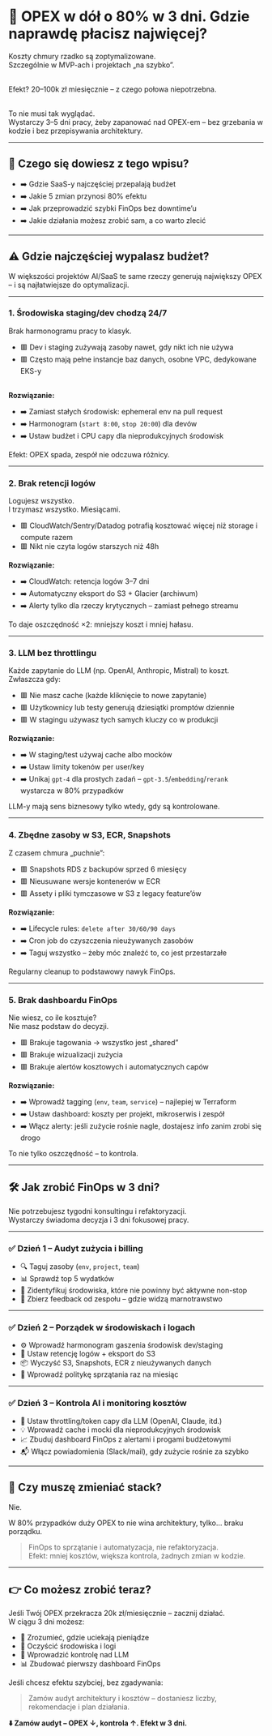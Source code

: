 # 💸 OPEX w dół o 80% w 3 dni. Gdzie naprawdę płacisz najwięcej?

Koszty chmury rzadko są zoptymalizowane.  
Szczególnie w MVP-ach i projektach „na szybko”.

\
Efekt? 20–100k zł miesięcznie – z czego połowa niepotrzebna.

\
To nie musi tak wyglądać.  
Wystarczy 3–5 dni pracy, żeby zapanować nad OPEX-em – bez grzebania w kodzie i bez przepisywania architektury.

---

## 🧠 Czego się dowiesz z tego wpisu?

- ➡️ Gdzie SaaS-y najczęściej przepalają budżet  
- ➡️ Jakie 5 zmian przynosi 80% efektu  
- ➡️ Jak przeprowadzić szybki FinOps bez downtime’u  
- ➡️ Jakie działania możesz zrobić sam, a co warto zlecić

---

## ⚠️ Gdzie najczęściej wypalasz budżet?

W większości projektów AI/SaaS te same rzeczy generują największy OPEX – i są najłatwiejsze do optymalizacji.

---

### 1. Środowiska staging/dev chodzą 24/7

Brak harmonogramu pracy to klasyk.

- 🟥 Dev i staging zużywają zasoby nawet, gdy nikt ich nie używa  
- 🟥 Często mają pełne instancje baz danych, osobne VPC, dedykowane EKS-y

\
**Rozwiązanie:**  
- ➡️ Zamiast stałych środowisk: ephemeral env na pull request  
- ➡️ Harmonogram (`start 8:00`, `stop 20:00`) dla devów  
- ➡️ Ustaw budżet i CPU capy dla nieprodukcyjnych środowisk

Efekt: OPEX spada, zespół nie odczuwa różnicy.

---

### 2. Brak retencji logów

Logujesz wszystko.  
I trzymasz wszystko. Miesiącami.

- 🟥 CloudWatch/Sentry/Datadog potrafią kosztować więcej niż storage i compute razem  
- 🟥 Nikt nie czyta logów starszych niż 48h

**Rozwiązanie:**  
- ➡️ CloudWatch: retencja logów 3–7 dni  
- ➡️ Automatyczny eksport do S3 + Glacier (archiwum)  
- ➡️ Alerty tylko dla rzeczy krytycznych – zamiast pełnego streamu

To daje oszczędność ×2: mniejszy koszt i mniej hałasu.

---

### 3. LLM bez throttlingu

Każde zapytanie do LLM (np. OpenAI, Anthropic, Mistral) to koszt.  
Zwłaszcza gdy:

- 🟥 Nie masz cache (każde kliknięcie to nowe zapytanie)  
- 🟥 Użytkownicy lub testy generują dziesiątki promptów dziennie  
- 🟥 W stagingu używasz tych samych kluczy co w produkcji

**Rozwiązanie:**  
- ➡️ W staging/test używaj cache albo mocków  
- ➡️ Ustaw limity tokenów per user/key  
- ➡️ Unikaj `gpt-4` dla prostych zadań – `gpt-3.5`/`embedding`/`rerank` wystarcza w 80% przypadków

LLM-y mają sens biznesowy tylko wtedy, gdy są kontrolowane.

---

### 4. Zbędne zasoby w S3, ECR, Snapshots

Z czasem chmura „puchnie”:

- 🟥 Snapshots RDS z backupów sprzed 6 miesięcy  
- 🟥 Nieusuwane wersje kontenerów w ECR  
- 🟥 Assety i pliki tymczasowe w S3 z legacy feature’ów

**Rozwiązanie:**  
- ➡️ Lifecycle rules: `delete after 30/60/90 days`  
- ➡️ Cron job do czyszczenia nieużywanych zasobów  
- ➡️ Taguj wszystko – żeby móc znaleźć to, co jest przestarzałe

Regularny cleanup to podstawowy nawyk FinOps.

---

### 5. Brak dashboardu FinOps

Nie wiesz, co ile kosztuje?  
Nie masz podstaw do decyzji.

- 🟥 Brakuje tagowania → wszystko jest „shared”  
- 🟥 Brakuje wizualizacji zużycia  
- 🟥 Brakuje alertów kosztowych i automatycznych capów

**Rozwiązanie:**  
- ➡️ Wprowadź tagging (`env`, `team`, `service`) – najlepiej w Terraform  
- ➡️ Ustaw dashboard: koszty per projekt, mikroserwis i zespół  
- ➡️ Włącz alerty: jeśli zużycie rośnie nagle, dostajesz info zanim zrobi się drogo

To nie tylko oszczędność – to kontrola.

---

## 🛠 Jak zrobić FinOps w 3 dni?

Nie potrzebujesz tygodni konsultingu i refaktoryzacji.  
Wystarczy świadoma decyzja i 3 dni fokusowej pracy.

---

### ✅ Dzień 1 – Audyt zużycia i billing

- 🔍 Taguj zasoby (`env`, `project`, `team`)  
- 📊 Sprawdź top 5 wydatków  
- 📁 Zidentyfikuj środowiska, które nie powinny być aktywne non-stop  
- 🤝 Zbierz feedback od zespołu – gdzie widzą marnotrawstwo

---

### ✅ Dzień 2 – Porządek w środowiskach i logach

- ⚙️ Wprowadź harmonogram gaszenia środowisk dev/staging  
- 🧹 Ustaw retencję logów + eksport do S3  
- 📦 Wyczyść S3, Snapshots, ECR z nieużywanych danych  
- 🧼 Wprowadź politykę sprzątania raz na miesiąc

---

### ✅ Dzień 3 – Kontrola AI i monitoring kosztów

- 🤖 Ustaw throttling/token capy dla LLM (OpenAI, Claude, itd.)  
- 💡 Wprowadź cache i mocki dla nieprodukcyjnych środowisk  
- 📈 Zbuduj dashboard FinOps z alertami i progami budżetowymi  
- 📬 Włącz powiadomienia (Slack/mail), gdy zużycie rośnie za szybko

---

## 🤔 Czy muszę zmieniać stack?

Nie.

W 80% przypadków duży OPEX to nie wina architektury, tylko… braku porządku.

> FinOps to sprzątanie i automatyzacja, nie refaktoryzacja.  
> Efekt: mniej kosztów, większa kontrola, żadnych zmian w kodzie.

---

## 👉 Co możesz zrobić teraz?

Jeśli Twój OPEX przekracza 20k zł/miesięcznie – zacznij działać.  
W ciągu 3 dni możesz:

- 🔎 Zrozumieć, gdzie uciekają pieniądze  
- 🧹 Oczyścić środowiska i logi  
- 🧠 Wprowadzić kontrolę nad LLM  
- 📊 Zbudować pierwszy dashboard FinOps

Jeśli chcesz efektu szybciej, bez zgadywania:  
> Zamów audyt architektury i kosztów – dostaniesz liczby, rekomendacje i plan działania.

**⬇️ Zamów audyt – OPEX ↓, kontrola ↑. Efekt w 3 dni.**
